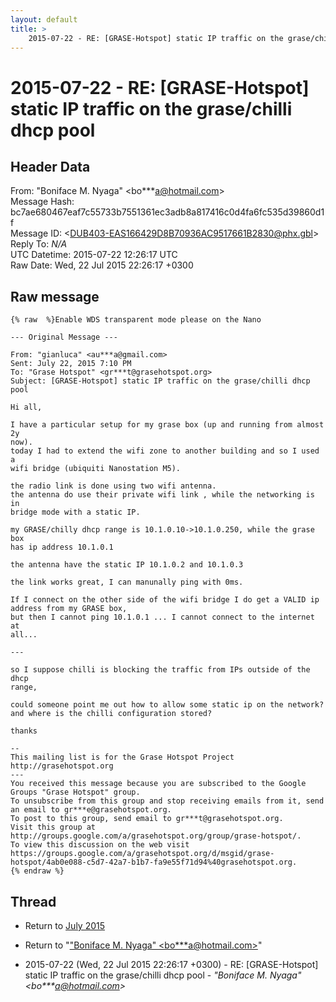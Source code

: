 ```yaml
---
layout: default
title: >
    2015-07-22 - RE: [GRASE-Hotspot] static IP traffic on the grase/chilli dhcp pool
---
```


# 2015-07-22 - RE: [GRASE-Hotspot] static IP traffic on the grase/chilli dhcp pool

## Header Data

From: "Boniface M. Nyaga" \<bo***a@hotmail.com\><br>
Message Hash: bc7ae680467eaf7c55733b7551361ec3adb8a817416c0d4fa6fc535d39860d1f<br>
Message ID: \<DUB403-EAS166429D8B70936AC9517661B2830@phx.gbl\><br>
Reply To: _N/A_<br>
UTC Datetime: 2015-07-22 12:26:17 UTC<br>
Raw Date: Wed, 22 Jul 2015 22:26:17 +0300<br>

## Raw message

```
{% raw  %}Enable WDS transparent mode please on the Nano

--- Original Message ---

From: "gianluca" <au***a@gmail.com>
Sent: July 22, 2015 7:10 PM
To: "Grase Hotspot" <gr***t@grasehotspot.org>
Subject: [GRASE-Hotspot] static IP traffic on the grase/chilli dhcp pool

Hi all,

I have a particular setup for my grase box (up and running from almost 2y
now).
today I had to extend the wifi zone to another building and so I used a
wifi bridge (ubiquiti Nanostation M5).

the radio link is done using two wifi antenna.
the antenna do use their private wifi link , while the networking is in
bridge mode with a static IP.

my GRASE/chilly dhcp range is 10.1.0.10->10.1.0.250, while the grase box
has ip address 10.1.0.1

the antenna have the static IP 10.1.0.2 and 10.1.0.3

the link works great, I can manunally ping with 0ms.

If I connect on the other side of the wifi bridge I do get a VALID ip
address from my GRASE box,
but then I cannot ping 10.1.0.1 ... I cannot connect to the internet at
all...

---

so I suppose chilli is blocking the traffic from IPs outside of the dhcp
range,

could someone point me out how to allow some static ip on the network?
and where is the chilli configuration stored?

thanks

--
This mailing list is for the Grase Hotspot Project http://grasehotspot.org
---
You received this message because you are subscribed to the Google Groups "Grase Hotspot" group.
To unsubscribe from this group and stop receiving emails from it, send an email to gr***e@grasehotspot.org.
To post to this group, send email to gr***t@grasehotspot.org.
Visit this group at http://groups.google.com/a/grasehotspot.org/group/grase-hotspot/.
To view this discussion on the web visit https://groups.google.com/a/grasehotspot.org/d/msgid/grase-hotspot/4ab0e088-c5d7-42a7-b1b7-fa9e55f71d94%40grasehotspot.org.
{% endraw %}
```

## Thread

+ Return to [July 2015](/archive/2015/07)

+ Return to "["Boniface M. Nyaga" <bo***a<span>@</span>hotmail.com>](/authors/bo___a_at_hotmail_com)"

+ 2015-07-22 (Wed, 22 Jul 2015 22:26:17 +0300) - RE: [GRASE-Hotspot] static IP traffic on the grase/chilli dhcp pool - _"Boniface M. Nyaga" \<bo***a@hotmail.com\>_

